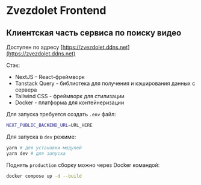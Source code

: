 # Zvezdolet Frontend

## Клиентская часть сервиса по поиску видео

Доступен по адресу [https://zvezdolet.ddns.net](https://zvezdolet.ddns.net)

Стэк:

- NextJS – React-фреймворк
- Tanstack Query - библиотека для получения и кэширования данных с сервера
- Tailwind CSS - фреймворк для стилизации
- Docker - платформа для контейнеризации

Для запуска требуется создать `.env` файл:

```sh
NEXT_PUBLIC_BACKEND_URL=URL_HERE
```

Для запуска в `dev` режиме:

```sh
yarn # для установки модулей
yarn dev # для запуска
```

Поднять `production` сборку можно через Docker командой:

```sh
docker compose up -d --build
```

